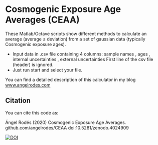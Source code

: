 # Cosmogenic Exposure Age Averages (CEAA)

 These Matlab/Octave scripts show different methods to calculate an average (average ± deviation)
 from a set of gaussian data (typically Cosmogenic exposure ages).
 * Input data in .csv file containing 4 columns: 
   sample names , ages , internal uncertainties , external uncertainties
   First line of the csv file (header) is ignored.
 * Just run start and select your file.
 
You can find a detailed description of this calculator in my blog www.angelrodes.com

## Citation

You can cite this code as:

Ángel Rodés (2020) Cosmogenic Exposure Age Averages. github.com/angelrodes/CEAA doi:10.5281/zenodo.4024909

[![DOI](https://zenodo.org/badge/DOI/10.5281/zenodo.4024909.svg)](https://doi.org/10.5281/zenodo.4024909)

